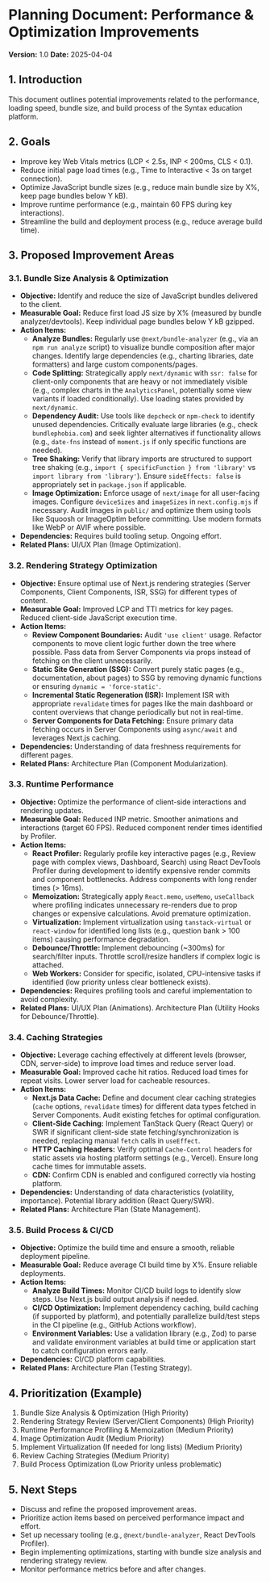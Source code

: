 # Planning Document: Performance & Optimization Improvements

**Version:** 1.0
**Date:** 2025-04-04

## 1. Introduction

This document outlines potential improvements related to the performance, loading speed, bundle size, and build process of the Syntax education platform.

## 2. Goals

*   Improve key Web Vitals metrics (LCP < 2.5s, INP < 200ms, CLS < 0.1).
*   Reduce initial page load times (e.g., Time to Interactive < 3s on target connection).
*   Optimize JavaScript bundle sizes (e.g., reduce main bundle size by X%, keep page bundles below Y kB).
*   Improve runtime performance (e.g., maintain 60 FPS during key interactions).
*   Streamline the build and deployment process (e.g., reduce average build time).

## 3. Proposed Improvement Areas

### 3.1. Bundle Size Analysis & Optimization

*   **Objective:** Identify and reduce the size of JavaScript bundles delivered to the client.
*   **Measurable Goal:** Reduce first load JS size by X% (measured by bundle analyzer/devtools). Keep individual page bundles below Y kB gzipped.
*   **Action Items:**
    *   **Analyze Bundles:** Regularly use `@next/bundle-analyzer` (e.g., via an `npm run analyze` script) to visualize bundle composition after major changes. Identify large dependencies (e.g., charting libraries, date formatters) and large custom components/pages.
    *   **Code Splitting:** Strategically apply `next/dynamic` with `ssr: false` for client-only components that are heavy or not immediately visible (e.g., complex charts in the `AnalyticsPanel`, potentially some view variants if loaded conditionally). Use loading states provided by `next/dynamic`.
    *   **Dependency Audit:** Use tools like `depcheck` or `npm-check` to identify unused dependencies. Critically evaluate large libraries (e.g., check `bundlephobia.com`) and seek lighter alternatives if functionality allows (e.g., `date-fns` instead of `moment.js` if only specific functions are needed).
    *   **Tree Shaking:** Verify that library imports are structured to support tree shaking (e.g., `import { specificFunction } from 'library'` vs `import library from 'library'`). Ensure `sideEffects: false` is appropriately set in `package.json` if applicable.
    *   **Image Optimization:** Enforce usage of `next/image` for all user-facing images. Configure `deviceSizes` and `imageSizes` in `next.config.mjs` if necessary. Audit images in `public/` and optimize them using tools like Squoosh or ImageOptim before committing. Use modern formats like WebP or AVIF where possible.
*   **Dependencies:** Requires build tooling setup. Ongoing effort.
*   **Related Plans:** UI/UX Plan (Image Optimization).

### 3.2. Rendering Strategy Optimization

*   **Objective:** Ensure optimal use of Next.js rendering strategies (Server Components, Client Components, ISR, SSG) for different types of content.
*   **Measurable Goal:** Improved LCP and TTI metrics for key pages. Reduced client-side JavaScript execution time.
*   **Action Items:**
    *   **Review Component Boundaries:** Audit `'use client'` usage. Refactor components to move client logic further down the tree where possible. Pass data from Server Components via props instead of fetching on the client unnecessarily.
    *   **Static Site Generation (SSG):** Convert purely static pages (e.g., documentation, about pages) to SSG by removing dynamic functions or ensuring `dynamic = 'force-static'`.
    *   **Incremental Static Regeneration (ISR):** Implement ISR with appropriate `revalidate` times for pages like the main dashboard or content overviews that change periodically but not in real-time.
    *   **Server Components for Data Fetching:** Ensure primary data fetching occurs in Server Components using `async/await` and leverages Next.js caching.
*   **Dependencies:** Understanding of data freshness requirements for different pages.
*   **Related Plans:** Architecture Plan (Component Modularization).

### 3.3. Runtime Performance

*   **Objective:** Optimize the performance of client-side interactions and rendering updates.
*   **Measurable Goal:** Reduced INP metric. Smoother animations and interactions (target 60 FPS). Reduced component render times identified by Profiler.
*   **Action Items:**
    *   **React Profiler:** Regularly profile key interactive pages (e.g., Review page with complex views, Dashboard, Search) using React DevTools Profiler during development to identify expensive render commits and component bottlenecks. Address components with long render times (> 16ms).
    *   **Memoization:** Strategically apply `React.memo`, `useMemo`, `useCallback` where profiling indicates unnecessary re-renders due to prop changes or expensive calculations. Avoid premature optimization.
    *   **Virtualization:** Implement virtualization using `tanstack-virtual` or `react-window` for identified long lists (e.g., question bank > 100 items) causing performance degradation.
    *   **Debounce/Throttle:** Implement debouncing (~300ms) for search/filter inputs. Throttle scroll/resize handlers if complex logic is attached.
    *   **Web Workers:** Consider for specific, isolated, CPU-intensive tasks if identified (low priority unless clear bottleneck exists).
*   **Dependencies:** Requires profiling tools and careful implementation to avoid complexity.
*   **Related Plans:** UI/UX Plan (Animations). Architecture Plan (Utility Hooks for Debounce/Throttle).

### 3.4. Caching Strategies

*   **Objective:** Leverage caching effectively at different levels (browser, CDN, server-side) to improve load times and reduce server load.
*   **Measurable Goal:** Improved cache hit ratios. Reduced load times for repeat visits. Lower server load for cacheable resources.
*   **Action Items:**
    *   **Next.js Data Cache:** Define and document clear caching strategies (`cache` options, `revalidate` times) for different data types fetched in Server Components. Audit existing fetches for optimal configuration.
    *   **Client-Side Caching:** Implement TanStack Query (React Query) or SWR if significant client-side state fetching/synchronization is needed, replacing manual `fetch` calls in `useEffect`.
    *   **HTTP Caching Headers:** Verify optimal `Cache-Control` headers for static assets via hosting platform settings (e.g., Vercel). Ensure long cache times for immutable assets.
    *   **CDN:** Confirm CDN is enabled and configured correctly via hosting platform.
*   **Dependencies:** Understanding of data characteristics (volatility, importance). Potential library addition (React Query/SWR).
*   **Related Plans:** Architecture Plan (State Management).

### 3.5. Build Process & CI/CD

*   **Objective:** Optimize the build time and ensure a smooth, reliable deployment pipeline.
*   **Measurable Goal:** Reduce average CI build time by X%. Ensure reliable deployments.
*   **Action Items:**
    *   **Analyze Build Times:** Monitor CI/CD build logs to identify slow steps. Use Next.js build output analysis if needed.
    *   **CI/CD Optimization:** Implement dependency caching, build caching (if supported by platform), and potentially parallelize build/test steps in the CI pipeline (e.g., GitHub Actions workflow).
    *   **Environment Variables:** Use a validation library (e.g., Zod) to parse and validate environment variables at build time or application start to catch configuration errors early.
*   **Dependencies:** CI/CD platform capabilities.
*   **Related Plans:** Architecture Plan (Testing Strategy).

## 4. Prioritization (Example)

1.  Bundle Size Analysis & Optimization (High Priority)
2.  Rendering Strategy Review (Server/Client Components) (High Priority)
3.  Runtime Performance Profiling & Memoization (Medium Priority)
4.  Image Optimization Audit (Medium Priority)
5.  Implement Virtualization (If needed for long lists) (Medium Priority)
6.  Review Caching Strategies (Medium Priority)
7.  Build Process Optimization (Low Priority unless problematic)

## 5. Next Steps

*   Discuss and refine the proposed improvement areas.
*   Prioritize action items based on perceived performance impact and effort.
*   Set up necessary tooling (e.g., `@next/bundle-analyzer`, React DevTools Profiler).
*   Begin implementing optimizations, starting with bundle size analysis and rendering strategy review.
*   Monitor performance metrics before and after changes.
